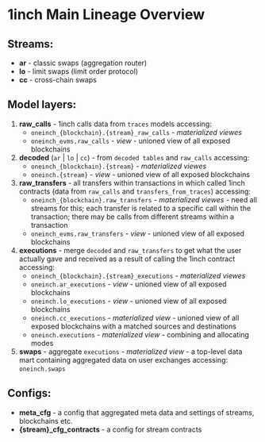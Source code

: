 # 1inch Main Lineage Overview

## Streams:
- **ar** - classic swaps (aggregation router)
- **lo** - limit swaps (limit order protocol)
- **cc** - cross-chain swaps

## Model layers:
1. **raw_calls** - 1inch calls data from `traces` models
  accessing:
    - `oneinch_{blockchain}.{stream}_raw_calls` - _materialized viewes_
    - `oneinch_evms.raw_calls` - _view_ - unioned view of all exposed blockchains
2. **decoded** (`ar` | `lo` | `cc`) -  from `decoded tables` and `raw_calls`
  accessing:
    - `oneinch_{blockchain}.{stream}` - _materialized viewes_
    - `oneinch.{stream}` - _view_ - unioned view of all exposed blockchains
3. **raw_transfers** - all transfers within transactions in which called 1inch contracts (data from `raw_calls` and `transfers_from_traces`)
  accessing:
    - `oneinch_{blockchain}.raw_transfers` - _materialized viewes_ - need all streams for this; each transfer is related to a specific call within the transaction; there may be calls from different streams within a transaction
    - `oneinch_evms.raw_transfers` - _view_ - unioned view of all exposed blockchains
4. **executions** - merge `decoded` and `raw_transfers` to get what the user actually gave and received as a result of calling the 1inch contract
  accessing:
    - `oneinch_{blockchain}.{stream}_executions` - _materialized viewes_
    - `oneinch.ar_executions` - _view_ - unioned view of all exposed blockchains
    - `oneinch.lo_executions` - _view_ - unioned view of all exposed blockchains
    - `oneinch.cc_executions` - _materialized view_ - unioned view of all exposed blockchains with a matched sources and destinations
    - `oneinch.executions` - _materialized view_ - combining and allocating modes
5. **swaps** - aggregate `executions` - _materialized view_ - a top-level data mart containing aggregated data on user exchanges
  accessing: `oneinch.swaps`

## Configs:
- **meta_cfg** - a config that aggregated meta data and settings of streams, blockchains etc.
- **{stream}_cfg_contracts** - a config for stream contracts